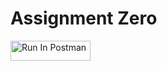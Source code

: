 # Assignment Zero

[<img src="https://run.pstmn.io/button.svg" alt="Run In Postman" style="width: 128px; height: 32px;">](https://app.getpostman.com/run-collection/41496288-1586a80d-19c4-41cb-8ff7-b10d60ad2669?action=collection%2Ffork&source=rip_markdown&collection-url=entityId%3D41496288-1586a80d-19c4-41cb-8ff7-b10d60ad2669%26entityType%3Dcollection%26workspaceId%3Dcc3bad96-7c40-4ea9-beba-0873405461fa#?env%5Braphael-hw0%5D=W3sia2V5IjoiYm9va190aXRsZSIsInZhbHVlIjoiVHVyaW5nIiwiZW5hYmxlZCI6dHJ1ZSwidHlwZSI6ImRlZmF1bHQiLCJzZXNzaW9uVmFsdWUiOiJUdXJpbmciLCJjb21wbGV0ZVNlc3Npb25WYWx1ZSI6IlR1cmluZyIsInNlc3Npb25JbmRleCI6MH0seyJrZXkiOiJib29rX2lkIiwidmFsdWUiOiIiLCJlbmFibGVkIjp0cnVlLCJ0eXBlIjoiZGVmYXVsdCIsInNlc3Npb25WYWx1ZSI6IlFuVVBCQUFBUUJBSiIsImNvbXBsZXRlU2Vzc2lvblZhbHVlIjoiUW5VUEJBQUFRQkFKIiwic2Vzc2lvbkluZGV4IjoxfV0=)